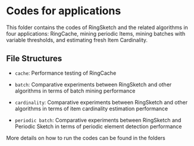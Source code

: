 # Codes for applications

This folder contains the codes of RingSketch and the related algorithms in four applications: RingCache, mining periodic Items, mining batches with variable thresholds, and estimating fresh Item Cardinality.

## File Structures

- `cache`: Performance testing of RingCache

- `batch`: Comparative experiments between RingSketch and other algorithms in terms of batch mining performance

- `cardinality`: Comparative experiments between RingSketch and other algorithms in terms of item cardinality estimation performance

- `periodic batch`: Comparative experiments between RingSketch and Periodic Sketch in terms of periodic element detection performance

More details on how to run the codes can be found in the folders

